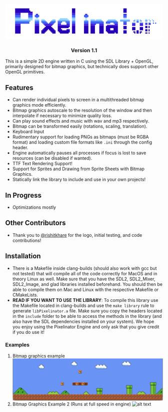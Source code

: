 <p align="center">
  <img src="imgs/Pixelinator_logo.png"/>
</p>

<h3 align="center">
Version 1.1
</h3>

This is a simple 2D engine written in C using the SDL Library + OpenGL, primarily designed for bitmap graphics,
but technically does support other OpenGL primitives.
## Features
- Can render individual pixels to screen in a multithreaded bitmap graphics mode efficiently.
- Bitmap graphics autoscale to the resolution of the window and then interpolate if necessary to minimize quality loss.
- Can play sound effects and music with wav and mp3 respectively.
- Bitmap can be transformed easily (rotations, scaling, translation).
- Keyboard Input
- Rudimentary support for loading PNGs as bitmaps (must be RGBA format) and loading custom file
  formats like ``.ini`` through the config header.
- Engine automatically pauses all processes if focus is lost to save resources (can be disabled if wanted).
- TTF Text Rendering Support!
- Support for Sprites and Drawing from Sprite Sheets with Bitmap Graphics.
- Statically link the library to include and use in your own projects!

## In Progress
- Optimizations mostly

## Other Contributors
- Thank you to [@rishitkhare](https://github.com/rishitkhare) for the logo, initial testing, and code contributions!

## Installation
- There is a Makefile inside clang-builds (should also work with gcc but not tested) that will compile all of the code correctly
  for MacOS and in theory Linux as well. Make sure that you have the SDL2, SDL2_Mixer, SDL2_Image, and glad libraries installed beforehand.
  You should then be able to compile them on Mac and Linux with the respective Makefile or CMakeLists.
- **READ IF YOU WANT TO USE THE LIBRARY**: To compile this library use the Makefile located in clang-builds and use the 
  ``make library`` rule to generate ``libPixelinator.a`` file. Make sure you copy the headers located in the ``include`` folder
  to be able to access the methods in the library (and also have the SDL dependencies installed on your system). We hope you enjoy
  using the Pixelinator Engine and only ask that you give credit if you do use it!

### Examples
1. Bitmap graphics example
![alt text](imgs/bitmapexample1.png?raw=true)
2. Bitmap Graphics Example 2 (Runs at full speed in engine)
![alt text](imgs/demo2.gif?raw=true)

